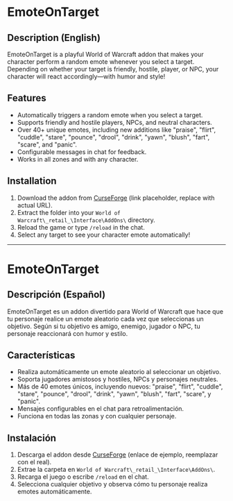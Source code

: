 # EmoteOnTarget

## Description (English)
EmoteOnTarget is a playful World of Warcraft addon that makes your character perform a random emote whenever you select a target. Depending on whether your target is friendly, hostile, player, or NPC, your character will react accordingly—with humor and style!  

## Features
- Automatically triggers a random emote when you select a target.
- Supports friendly and hostile players, NPCs, and neutral characters.
- Over 40+ unique emotes, including new additions like "praise", "flirt", "cuddle", "stare", "pounce", "drool", "drink", "yawn", "blush", "fart", "scare", and "panic".
- Configurable messages in chat for feedback.
- Works in all zones and with any character.

## Installation
1. Download the addon from [CurseForge](https://www.curseforge.com/wow/addons/emoteontarget) (link placeholder, replace with actual URL).
2. Extract the folder into your `World of Warcraft\_retail_\Interface\AddOns\` directory.
3. Reload the game or type `/reload` in the chat.
4. Select any target to see your character emote automatically!

---

# EmoteOnTarget

## Descripción (Español)
EmoteOnTarget es un addon divertido para World of Warcraft que hace que tu personaje realice un emote aleatorio cada vez que seleccionas un objetivo. Según si tu objetivo es amigo, enemigo, jugador o NPC, tu personaje reaccionará con humor y estilo.

## Características
- Realiza automáticamente un emote aleatorio al seleccionar un objetivo.
- Soporta jugadores amistosos y hostiles, NPCs y personajes neutrales.
- Más de 40 emotes únicos, incluyendo nuevos: "praise", "flirt", "cuddle", "stare", "pounce", "drool", "drink", "yawn", "blush", "fart", "scare", y "panic".
- Mensajes configurables en el chat para retroalimentación.
- Funciona en todas las zonas y con cualquier personaje.

## Instalación
1. Descarga el addon desde [CurseForge](https://www.curseforge.com/wow/addons/emoteontarget) (enlace de ejemplo, reemplazar con el real).
2. Extrae la carpeta en `World of Warcraft\_retail_\Interface\AddOns\`.
3. Recarga el juego o escribe `/reload` en el chat.
4. Selecciona cualquier objetivo y observa cómo tu personaje realiza emotes automáticamente.
